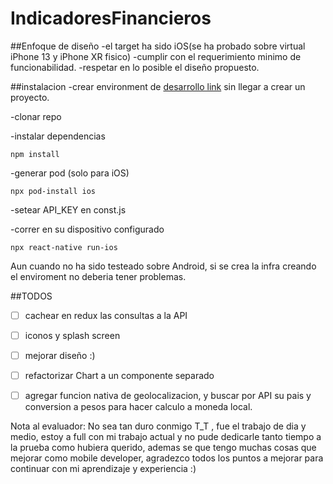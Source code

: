 # IndicadoresFinancieros
 
 ##Enfoque de diseño
 -el target ha sido iOS(se ha probado sobre virtual iPhone 13 y iPhone XR fisico)
 -cumplir con el requerimiento minimo de funcionabilidad.
 -respetar en lo posible el diseño propuesto.
 
 
 ##instalacion
 -crear environment de [desarrollo link](https://reactnative.dev/docs/getting-started) sin llegar a crear un proyecto.
 
 -clonar repo
 
 -instalar dependencias
 ```
 npm install
 ```
 -generar pod (solo para iOS)
 ```
 npx pod-install ios
 ```
 -setear API_KEY en const.js
 
 -correr en su dispositivo configurado
 ```
 npx react-native run-ios
 ```
 
 Aun cuando no ha sido testeado sobre Android, si se crea la infra creando el enviroment no deberia tener problemas.
 


##TODOS
- [ ] cachear en redux las consultas a la API
- [ ] iconos y splash screen
- [ ] mejorar diseño :)
- [ ] refactorizar Chart a un componente separado
- [ ] agregar funcion nativa de geolocalizacion, y buscar por API su pais y conversion a pesos para hacer calculo a moneda local.


Nota al evaluador:
No sea tan duro conmigo T_T , fue el trabajo de dia y medio, estoy a full con mi trabajo actual y no pude dedicarle tanto tiempo a la prueba como hubiera querido, ademas se que tengo muchas cosas que mejorar como mobile developer, agradezco todos los puntos a mejorar para continuar con mi aprendizaje y experiencia :)